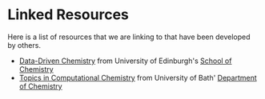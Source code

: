 # Linked Resources

Here is a list of resources that we are linking to that have been developed by others. 

- [Data-Driven Chemistry](https://github.com/Edinburgh-Chemistry-Teaching/Data-driven-chemistry) from University of Edinburgh's [School of Chemistry](https://chem.ed.ac.uk)
- [Topics in Computational Chemistry](https://github.com/pythoninchemistry/ch40208) from University of Bath' [Department of Chemistry](https://www.bath.ac.uk/departments/department-of-chemistry/)
